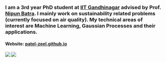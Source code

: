 ### I am a 3rd year PhD student at [IIT Gandhinagar](https://www.iitgn.ac.in/) advised by Prof. [Nipun Batra](https://nipunbatra.github.io/). I mainly work on sustainability related problems (currently focused on air quality). My technical areas of interest are Machine Learning, Gaussian Processes and their applications.

#### Website: [patel-zeel.github.io](https://patel-zeel.github.io/)

<a href="https://github.com/anuraghazra/github-readme-stats">
<img align="left" src="https://github-readme-stats.vercel.app/api?username=patel-zeel&count_private=true&show_icons=true&theme=radical" />
</a>
<a href="https://github.com/anuraghazra/convoychat">
<img align="center" src="https://github-readme-stats.vercel.app/api/top-langs/?username=patel-zeel&layout=compact" />
</a>
